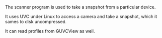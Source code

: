 The scanner program is used to take a snapshot from a particular device.

It uses UVC under Linux to access a camera and take a snapshot, which it sames to disk uncompressed.

It can read profiles from GUVCView as well.
